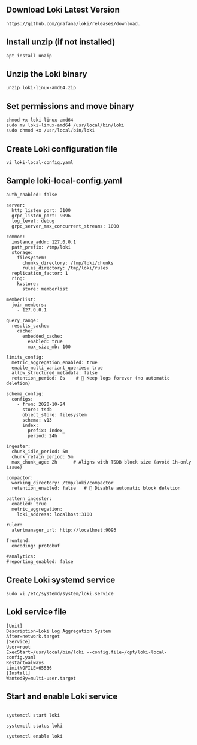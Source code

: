
##  Download Loki Latest Version
```
https://github.com/grafana/loki/releases/download.
```

## Install unzip (if not installed)
```
apt install unzip

```
## Unzip the Loki binary
```
unzip loki-linux-amd64.zip
```
##   Set permissions and move binary
```
chmod +x loki-linux-amd64
sudo mv loki-linux-amd64 /usr/local/bin/loki
sudo chmod +x /usr/local/bin/loki

```
## Create Loki configuration file
```
vi loki-local-config.yaml
```
## Sample loki-local-config.yaml
```
auth_enabled: false

server:
  http_listen_port: 3100
  grpc_listen_port: 9096
  log_level: debug
  grpc_server_max_concurrent_streams: 1000

common:
  instance_addr: 127.0.0.1
  path_prefix: /tmp/loki
  storage:
    filesystem:
      chunks_directory: /tmp/loki/chunks
      rules_directory: /tmp/loki/rules
  replication_factor: 1
  ring:
    kvstore:
      store: memberlist

memberlist:
  join_members:
    - 127.0.0.1

query_range:
  results_cache:
    cache:
      embedded_cache:
        enabled: true
        max_size_mb: 100

limits_config:
  metric_aggregation_enabled: true
  enable_multi_variant_queries: true
  allow_structured_metadata: false
  retention_period: 0s    # 🔑 Keep logs forever (no automatic deletion)

schema_config:
  configs:
    - from: 2020-10-24
      store: tsdb
      object_store: filesystem
      schema: v13
      index:
        prefix: index_
        period: 24h

ingester:
  chunk_idle_period: 5m
  chunk_retain_period: 5m
  max_chunk_age: 2h      # Aligns with TSDB block size (avoid 1h-only issue)

compactor:
  working_directory: /tmp/loki/compactor
  retention_enabled: false   # 🔑 Disable automatic block deletion

pattern_ingester:
  enabled: true
  metric_aggregation:
    loki_address: localhost:3100

ruler:
  alertmanager_url: http://localhost:9093

frontend:
  encoding: protobuf

#analytics:
#reporting_enabled: false
```


## Create Loki systemd service
```
sudo vi /etc/systemd/system/loki.service
```
## Loki service file
```
[Unit]
Description=Loki Log Aggregation System
After=network.target
[Service]
User=root
ExecStart=/usr/local/bin/loki --config.file=/opt/loki-local-config.yaml
Restart=always
LimitNOFILE=65536
[Install]
WantedBy=multi-user.target
```

## Start and enable Loki service
```

systemctl start loki

systemctl status loki

systemctl enable loki
```

